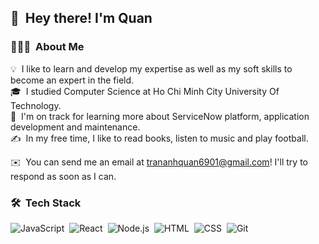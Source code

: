 
## 👋 &nbsp;Hey there! I'm Quan

### 👨🏻‍💻 &nbsp;About Me

💡 &nbsp;I like to learn and develop my expertise as well as my soft skills to become an expert in the field.\
🎓 &nbsp;I studied Computer Science at Ho Chi Minh City University Of Technology.\
🌱 &nbsp;I'm on track for learning more about ServiceNow platform, application development and maintenance.\
✍️ &nbsp;In my free time, I like to read books, listen to music and play football.
<!-- 💬 &nbsp;Feel free to reach out to me for pro bono consulting and volunteering, or just for some interesting discussion.\ -->
✉️ &nbsp;You can send me an email at trananhquan6901@gmail.com! I'll try to respond as soon as I can.
<!-- 📄 &nbsp;Please have a look at my [Résumé](https://www.adityavsingh.com/resume.html) for more details about me. I'm open to feedback and suggestions! -->

### 🛠 &nbsp;Tech Stack

![JavaScript](https://img.shields.io/badge/-JavaScript-333333?style=flat&logo=javascript)&nbsp;
![React](https://img.shields.io/badge/-React-333333?style=flat&logo=react)&nbsp;
![Node.js](https://img.shields.io/badge/-Node.js-333333?style=flat&logo=node.js)&nbsp;
![HTML](https://img.shields.io/badge/-HTML-333333?style=flat&logo=HTML5)&nbsp;
![CSS](https://img.shields.io/badge/-CSS-333333?style=flat&logo=CSS3&logoColor=1572B6)&nbsp;
![Git](https://img.shields.io/badge/-Git-333333?style=flat&logo=git)&nbsp;


